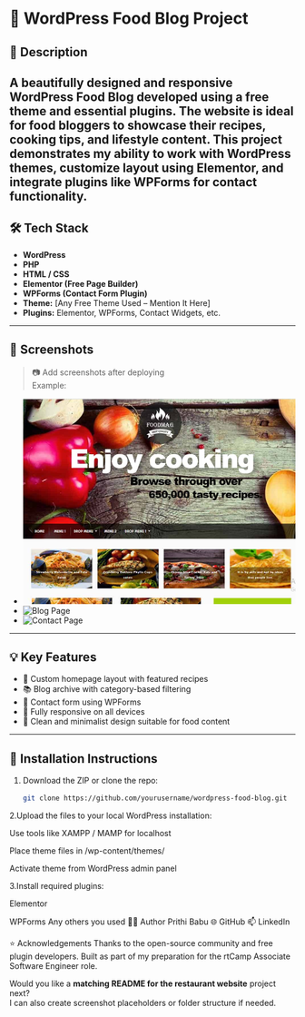 # 🍴 WordPress Food Blog Project

## 📌 Description
A beautifully designed and responsive **WordPress Food Blog** developed using a free theme and essential plugins. The website is ideal for food bloggers to showcase their recipes, cooking tips, and lifestyle content.
This project demonstrates my ability to work with WordPress themes, customize layout using Elementor, and integrate plugins like WPForms for contact functionality.
---
## 🛠️ Tech Stack
- **WordPress**
- **PHP**
- **HTML / CSS**
- **Elementor (Free Page Builder)**
- **WPForms (Contact Form Plugin)**
- **Theme:** [Any Free Theme Used – Mention It Here]
- **Plugins:** Elementor, WPForms, Contact Widgets, etc.
---
## 📸 Screenshots

> 📷 Add screenshots after deploying  
> Example:
- ![Homepage](screenshots/homepage.png)
- ![Blog Page](screenshots/blog.png)
- ![Contact Page](screenshots/contact.png)
---
## 💡 Key Features

- 📝 Custom homepage layout with featured recipes
- 📚 Blog archive with category-based filtering
- 📧 Contact form using WPForms
- 📱 Fully responsive on all devices
- 🌙 Clean and minimalist design suitable for food content

---

## 📁 Installation Instructions

1. Download the ZIP or clone the repo:
   ```bash
   git clone https://github.com/yourusername/wordpress-food-blog.git
2.Upload the files to your local WordPress installation:

Use tools like XAMPP / MAMP for localhost

Place theme files in /wp-content/themes/

Activate theme from WordPress admin panel

3.Install required plugins:

Elementor

WPForms
Any others you used
🙋‍♀️ Author
Prithi Babu
🌐 GitHub
📫 LinkedIn

⭐ Acknowledgements
Thanks to the open-source community and free plugin developers.
Built as part of my preparation for the rtCamp Associate Software Engineer role.

Would you like a **matching README for the restaurant website** project next?  
I can also create screenshot placeholders or folder structure if needed.



